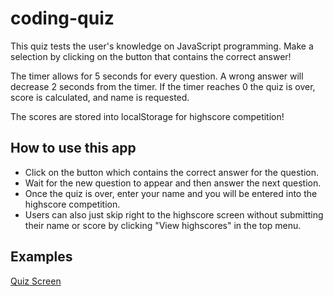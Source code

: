 # coding-quiz
This quiz tests the user's knowledge on JavaScript programming. Make a selection by clicking on the button that contains the correct answer!

The timer allows for 5 seconds for every question. A wrong answer will decrease 2 seconds from the timer.
If the timer reaches 0 the quiz is over, score is calculated, and name is requested.

The scores are stored into localStorage for highscore competition!

## How to use this app
* Click on the button which contains the correct answer for the question.
* Wait for the new question to appear and then answer the next question.
* Once the quiz is over, enter your name and you will be entered into the highscore competition.
* Users can also just skip right to the highscore screen without submitting their name or score by clicking "View highscores" in the top menu.

## Examples
[Quiz Screen](https://github.com/cpusillo/coding-quiz/blob/main/assets/img/screenshot.jpg)
